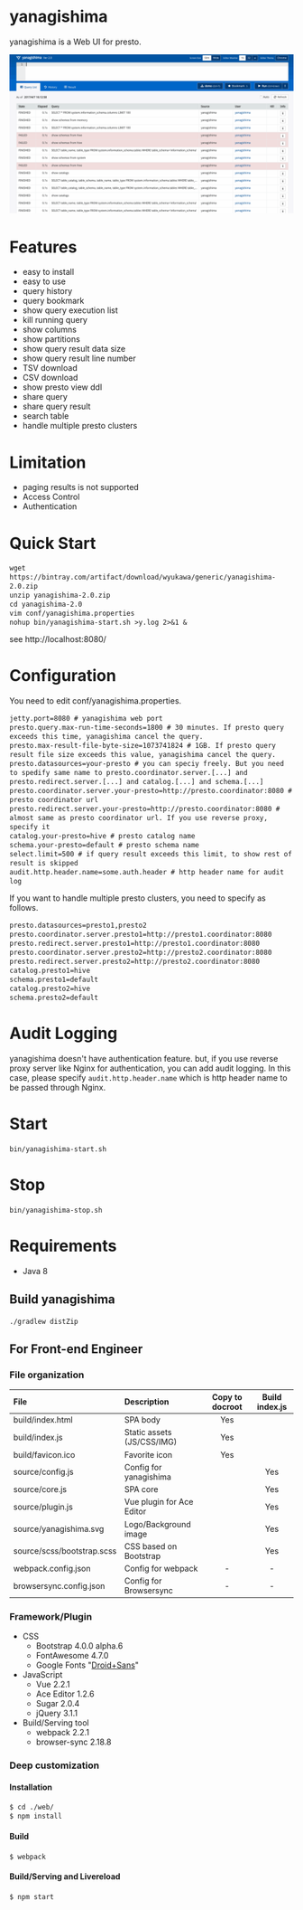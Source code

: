 # yanagishima

yanagishima is a Web UI for presto.

![preview](v2.gif)

# Features
* easy to install
* easy to use
* query history
* query bookmark
* show query execution list
* kill running query
* show columns
* show partitions
* show query result data size
* show query result line number
* TSV download
* CSV download
* show presto view ddl
* share query
* share query result
* search table
* handle multiple presto clusters

# Limitation

* paging results is not supported
* Access Control
* Authentication

# Quick Start
```
wget https://bintray.com/artifact/download/wyukawa/generic/yanagishima-2.0.zip
unzip yanagishima-2.0.zip
cd yanagishima-2.0
vim conf/yanagishima.properties
nohup bin/yanagishima-start.sh >y.log 2>&1 &
```
see http://localhost:8080/

# Configuration

You need to edit conf/yanagishima.properties.
```
jetty.port=8080 # yanagishima web port
presto.query.max-run-time-seconds=1800 # 30 minutes. If presto query exceeds this time, yanagishima cancel the query.
presto.max-result-file-byte-size=1073741824 # 1GB. If presto query result file size exceeds this value, yanagishima cancel the query.
presto.datasources=your-presto # you can speciy freely. But you need to spedify same name to presto.coordinator.server.[...] and presto.redirect.server.[...] and catalog.[...] and schema.[...]
presto.coordinator.server.your-presto=http://presto.coordinator:8080 # presto coordinator url
presto.redirect.server.your-presto=http://presto.coordinator:8080 # almost same as presto coordinator url. If you use reverse proxy, specify it
catalog.your-presto=hive # presto catalog name
schema.your-presto=default # presto schema name
select.limit=500 # if query result exceeds this limit, to show rest of result is skipped
audit.http.header.name=some.auth.header # http header name for audit log
```

If you want to handle multiple presto clusters, you need to specify as follows.
```
presto.datasources=presto1,presto2
presto.coordinator.server.presto1=http://presto1.coordinator:8080
presto.redirect.server.presto1=http://presto1.coordinator:8080
presto.coordinator.server.presto2=http://presto2.coordinator:8080
presto.redirect.server.presto2=http://presto2.coordinator:8080
catalog.presto1=hive
schema.presto1=default
catalog.presto2=hive
schema.presto2=default
```

# Audit Logging
yanagishima doesn't have authentication feature.
but, if you use reverse proxy server like Nginx for authentication, you can add audit logging.
In this case, please specify ```audit.http.header.name``` which is http header name to be passed through Nginx.

# Start
```
bin/yanagishima-start.sh
```

# Stop
```
bin/yanagishima-stop.sh
```

# Requirements

* Java 8

## Build yanagishima

```
./gradlew distZip
```

## For Front-end Engineer

### File organization

|File|Description|Copy to docroot|Build index.js|
|:--|:--|:-:|:-:|
|build/index.html|SPA body|Yes||
|build/index.js|Static assets (JS/CSS/IMG)|Yes||
|build/favicon.ico|Favorite icon|Yes||
|source/config.js|Config for yanagishima||Yes|
|source/core.js|SPA core||Yes|
|source/plugin.js|Vue plugin for Ace Editor||Yes|
|source/yanagishima.svg|Logo/Background image||Yes|
|source/scss/bootstrap.scss|CSS based on Bootstrap||Yes|
|webpack.config.json|Config for webpack|-|-|
|browsersync.config.json|Config for Browsersync|-|-|

### Framework/Plugin

- CSS
	- Bootstrap 4.0.0 alpha.6
	- FontAwesome 4.7.0
	- Google Fonts "[Droid+Sans](https://fonts.google.com/specimen/Droid+Sans)"
- JavaScript
	- Vue 2.2.1
	- Ace Editor 1.2.6
	- Sugar 2.0.4
	- jQuery 3.1.1
- Build/Serving tool
	- webpack 2.2.1
	- browser-sync 2.18.8

### Deep customization

#### Installation

	$ cd ./web/
	$ npm install

#### Build

	$ webpack

#### Build/Serving and Livereload

	$ npm start
